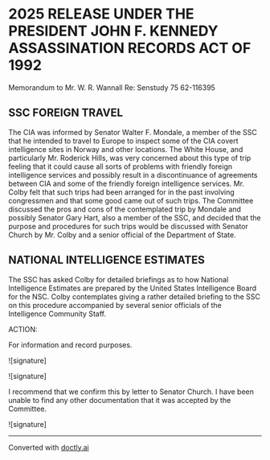 # 2025 RELEASE UNDER THE PRESIDENT JOHN F. KENNEDY ASSASSINATION RECORDS ACT OF 1992

Memorandum to Mr. W. R. Wannall
Re: Senstudy 75
62-116395

## SSC FOREIGN TRAVEL

The CIA was informed by Senator Walter F. Mondale, a member of the SSC that he intended to travel to Europe to inspect some of the CIA covert intelligence sites in Norway and other locations. The White House, and particularly Mr. Roderick Hills, was very concerned about this type of trip feeling that it could cause all sorts of problems with friendly foreign intelligence services and possibly result in a discontinuance of agreements between CIA and some of the friendly foreign intelligence services. Mr. Colby felt that such trips had been arranged for in the past involving congressmen and that some good came out of such trips. The Committee discussed the pros and cons of the contemplated trip by Mondale and possibly Senator Gary Hart, also a member of the SSC, and decided that the purpose and procedures for such trips would be discussed with Senator Church by Mr. Colby and a senior official of the Department of State.

## NATIONAL INTELLIGENCE ESTIMATES

The SSC has asked Colby for detailed briefings as to how National Intelligence Estimates are prepared by the United States Intelligence Board for the NSC. Colby contemplates giving a rather detailed briefing to the SSC on this procedure accompanied by several senior officials of the Intelligence Community Staff.

ACTION:

For information and record purposes.

![signature]

![signature]

I recommend that we confirm this by letter to Senator Church. I have been unable to find any other documentation that it was accepted by the Committee.

![signature]


---
Converted with [doctly.ai](https://doctly.ai)